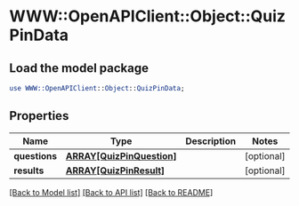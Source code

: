 # WWW::OpenAPIClient::Object::QuizPinData

## Load the model package
```perl
use WWW::OpenAPIClient::Object::QuizPinData;
```

## Properties
Name | Type | Description | Notes
------------ | ------------- | ------------- | -------------
**questions** | [**ARRAY[QuizPinQuestion]**](QuizPinQuestion.md) |  | [optional] 
**results** | [**ARRAY[QuizPinResult]**](QuizPinResult.md) |  | [optional] 

[[Back to Model list]](../README.md#documentation-for-models) [[Back to API list]](../README.md#documentation-for-api-endpoints) [[Back to README]](../README.md)



